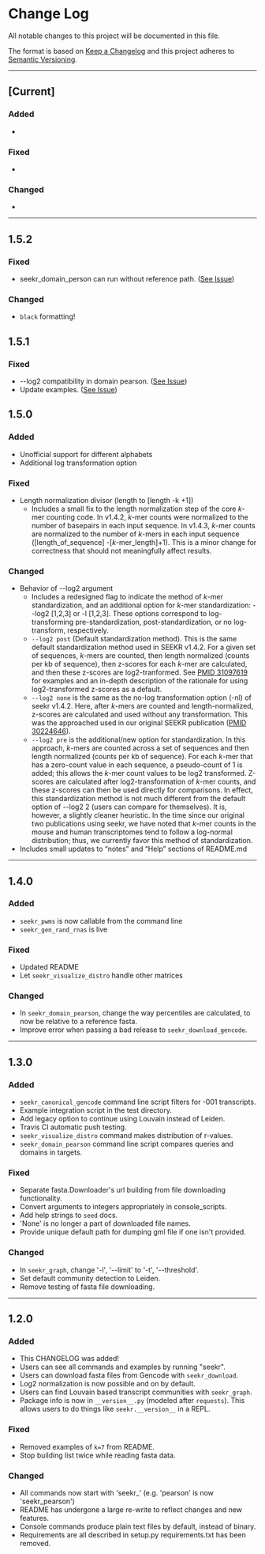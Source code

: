 # Change Log

All notable changes to this project will be documented in this file.

The format is based on [Keep a Changelog](http://keepachangelog.com/)
and this project adheres to [Semantic Versioning](http://semver.org/).

---

## [Current]

### Added

*

### Fixed

*

### Changed

*
---

## 1.5.2

### Fixed

* seekr_domain_person can run without reference path. ([See Issue](https://github.com/CalabreseLab/seekr/issues/19))

### Changed

* `black` formatting!

## 1.5.1

### Fixed

* --log2 compatibility in domain pearson. ([See Issue](https://github.com/CalabreseLab/seekr/issues/19))
* Update examples. ([See Issue](https://github.com/CalabreseLab/seekr/issues/18))
  
## 1.5.0

### Added

* Unofficial support for different alphabets
* Additional log transformation option

### Fixed

* Length normalization divisor (length to [length -k +1])
  * Includes a small fix to the length normalization step of the core *k*-mer counting code. In v1.4.2, *k*-mer counts were normalized to the number of basepairs in each input sequence. In v1.4.3, *k*-mer counts are normalized to the number of *k*-mers in each input sequence ([length_of_sequence] -[*k*-mer_length]+1). This is a minor change for correctness that should not meaningfully affect results.


### Changed

* Behavior of --log2 argument
  * Includes a redesigned flag to indicate the method of *k*-mer standardization, and an additional option for *k*-mer standardization: --log2 [1,2,3] or -l [1,2,3]. These options correspond to log-transforming pre-standardization, post-standardization, or no log-transform,
respectively. 
  * `--log2 post` (Default standardization method). This is the same default standardization method used in SEEKR v1.4.2. For a given set of sequences, *k*-mers are counted, then length normalized (counts per kb of sequence), then z-scores for each *k*-mer are calculated, and then these z-scores are log2-tranformed. See [PMID 31097619](https://pubmed.ncbi.nlm.nih.gov/31097619/) for examples and an in-depth description of the rationale for using log2-transformed z-scores as a default.
  * `--log2 none` is the same as the no-log transformation option (-nl) of seekr v1.4.2. Here, after *k*-mers are counted and length-normalized, z-scores are calculated and used without any transformation. This was the approached used in our original SEEKR publication ([PMID 30224646](https://pubmed.ncbi.nlm.nih.gov/30224646/)).
  * `--log2 pre` is the additional/new option for standardization. In this approach, *k*-mers are counted across a set of sequences and then length normalized (counts per kb of sequence). For each *k*-mer that has a zero-count value in each sequence, a pseudo-count of 1 is added; this allows the *k*-mer count values to be log2 transformed. Z-scores are calculated after log2-transformation of *k*-mer counts, and these z-scores can then be used directly for comparisons. In effect, this standardization method is not much different from the default option of --log2 2 (users can compare for themselves). It is, however, a slightly cleaner heuristic. In the time since our original two publications using seekr, we have noted that *k*-mer counts in the mouse and human transcriptomes tend to follow a log-normal distribution; thus, we currently favor this method of standardization. 
* Includes small updates to “notes” and “Help” sections of README.md



---

## 1.4.0

### Added

* `seekr_pwms` is now callable from the command line
* `seekr_gen_rand_rnas` is live

### Fixed

* Updated README
* Let `seekr_visualize_distro` handle other matrices
### Changed

* In `seekr_domain_pearson`, change the way percentiles are calculated, to now be relative to a reference fasta.
* Improve error when passing a bad release to `seekr_download_gencode`.


---

## 1.3.0

### Added

* `seekr_canonical_gencode` command line script filters for -001 transcripts.
* Example integration script in the test directory.
* Add legacy option to continue using Louvain instead of Leiden.
* Travis CI automatic push testing.
* `seekr_visualize_distro` command makes distribution of r-values.
* `seekr_domain_pearson` command line script compares queries and domains in targets.

### Fixed

* Separate fasta.Downloader's url building from file downloading functionality.
* Convert arguments to integers appropriately in console_scripts.
* Add help strings to `seed` docs.
* 'None' is no longer a part of downloaded file names.
* Provide unique default path for dumping gml file if one isn't provided.

### Changed

* In `seekr_graph`, change '-l', '--limit' to '-t', '--threshold'.
* Set default community detection to Leiden.
* Remove testing of fasta file downloading.

---

## 1.2.0

### Added

* This CHANGELOG was added!
* Users can see all commands and examples by running "seekr".
* Users can download fasta files from Gencode with `seekr_download`.
* Log2 normalization is now possible and on by default.
* Users can find Louvain based transcript communities with `seekr_graph`.
* Package info is now in `__version__.py` (modeled after `requests`).
  This allows users to do things like `seekr.__version__` in a REPL.

### Fixed

* Removed examples of `k=7` from README.
* Stop building list twice while reading fasta data.

### Changed

* All commands now start with 'seekr_' (e.g. 'pearson' is now 'seekr_pearson')
* README has undergone a large re-write to reflect changes and new features.
* Console commands produce plain text files by default, instead of binary.
* Requirements are all described in setup.py
  requirements.txt has been removed.
